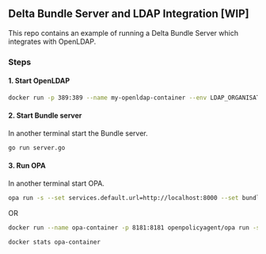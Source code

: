 ## Delta Bundle Server and LDAP Integration [WIP]

This repo contains an example of running a Delta Bundle Server which integrates with OpenLDAP.

### Steps

#### 1. Start OpenLDAP

```bash
docker run -p 389:389 --name my-openldap-container --env LDAP_ORGANISATION="acme" --env LDAP_DOMAIN="acme.com" --env LDAP_ADMIN_PASSWORD="admin" --detach osixia/openldap:1.5.0
```

#### 2. Start Bundle server

In another terminal start the Bundle server.

```bash
go run server.go
```

#### 3. Run OPA

In another terminal start OPA.

```bash
opa run -s --set services.default.url=http://localhost:8000 --set bundles.default.resource=bundle.tar.gz --set bundles.default.polling.long_polling_timeout_seconds=60
```

OR

```bash
docker run --name opa-container -p 8181:8181 openpolicyagent/opa run -s --set services.default.url=http://docker.for.mac.host.internal:8000 --set bundles.default.resource=bundle.tar.gz --set bundles.default.polling.long_polling_timeout_seconds=60

docker stats opa-container
```
